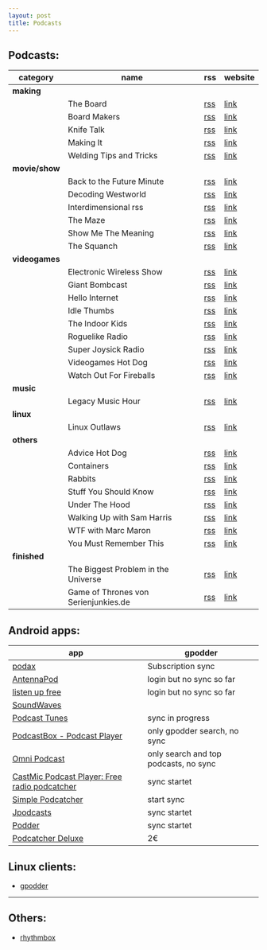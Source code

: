 ```yaml
---
layout: post
title: Podcasts
---
```

	
## Podcasts:
category|name|rss | website
--      |--  |-- | --
**making** |&nbsp;|&nbsp;|&nbsp;|
&nbsp;|The Board| [rss](https://theboard.libsyn.com/rss) | [link](http://theboard.libsyn.com/)
&nbsp;|Board Makers| [rss](https://feeds.soundcloud.com/users/soundcloud%3Ausers%3A158783346/sounds.rss) | [link](https://soundcloud.com/board-makers)
&nbsp;|Knife Talk| [rss](https://rss.simplecast.com/podcasts/2810/rss) | [link](http://knifetalk.net/)
&nbsp;|Making It| [rss](https://feeds.soundcloud.com/users/soundcloud%3Ausers%3A144818784/sounds.rss) | [link](http://makingitpodcast.com/)
&nbsp;|Welding Tips and Tricks| [rss](https://wttpodcast.libsyn.com/rss) | [link](https://wttpodcast.libsyn.com/)
**movie/show** |&nbsp;|&nbsp;|&nbsp;|
&nbsp;|Back to the Future Minute| [rss](http://www.backtothefutureminute.com/feed/) | [link](http://www.backtothefutureminute.com/category/podcasts/back-to-the-future-minute/)
&nbsp;| Decoding Westworld | [rss](https://feeds.soundcloud.com/users/soundcloud:users:259871793/sounds.rss) | [link](https://soundcloud.com/decodingwestworld)
&nbsp;|Interdimensional rss| [rss](https://feeds.soundcloud.com/users/soundcloud%3Ausers%3A37793930/sounds.rs://www.apatheticenthusiasm.com/feed/rickandmortypodcast/) | [link](https://www.apatheticenthusiasm.com/rickandmortypodcast-2/)
&nbsp;|The Maze | [rss](https://feeds.soundcloud.com/users/soundcloud:users:432784794/sounds.rss) | [link](https://soundcloud.com/wisecrackwestworld)
&nbsp;|Show Me The Meaning| [rss](https://showmethemeaning.libsyn.com/rssi) | [link](https://www.stitcher.com/podcast/wisecrack-inc/show-me-the-meaning-a-wisecrack-movie-podcast)
&nbsp;|The Squanch| [rss](http://squanch.libsyn.com/rss) | [link](https://soundcloud.com/thesquanch)
**videogames** |&nbsp;|&nbsp;|&nbsp;|
&nbsp;|Electronic Wireless Show| [rss](https://feeds.soundcloud.com/users/soundcloud%3Ausers%3A116257077/sounds.rss) | [link](https://soundcloud.com/rockpapershotgun)
&nbsp;|Giant Bombcast| [rss](https://www.giantbomb.com/podcast-xml/giant-bombcastanti) | [link](https://www.giantbomb.com/podcasts/)
&nbsp;|Hello Internet| [rss](http://www.hellointernet.fm/podcast?format=rss) | [link](http://www.hellointernet.fm/)
&nbsp;|Idle Thumbs| [rss](https://www.idlethumbs.net/feeds/idle-thumbs) | [link](https://www.idlethumbs.net/idlethumbs)
&nbsp;|The Indoor Kids| [rss](https://feeds.soundcloud.com/users/soundcloud%3Ausers%3A37793930/sounds.rss) | [link](https://soundcloud.com/indoorkids)
&nbsp;|Roguelike Radio| [rss](http://feeds.feedburner.com/RoguelikeRadio) | [link](http://www.roguelikeradio.com/)
&nbsp;|Super Joysick Radio| [rss](https://superjoystickradio.libsyn.com/rss) | [link](http://superjoystickradio.com/)
&nbsp;|Videogames Hot Dog| [rss](http://shows.kingdomofloathing.com/ahd/videogameshotdog.xml) | [link](http://videogameshotdog.com/allepisodes.php)
&nbsp;|Watch Out For Fireballs| [rss](http://www.watchoutforfireballs.com/rss) | [link](http://www.watchoutforfireballs.com/)
**music** |&nbsp;|&nbsp;|&nbsp;|
&nbsp;|Legacy Music Hour| [rss](http://feeds.feedburner.com/LegacyMusicHour) | [link](https://soundcloud.com/legacy-music-hour)
**linux** | &nbsp;|&nbsp;|&nbsp;|
&nbsp;|Linux Outlaws | [rss](http://feeds.feedburner.com/linuxoutlaws) | [link](http://sixgun.org/linuxoutlaws/)
**others** |&nbsp;|&nbsp;|&nbsp;|
&nbsp;|Advice Hot Dog| [rss](http://shows.kingdomofloathing.com/ahd/advicehotdog.xmli) | [link](http://advicehotdog.com/)
&nbsp;|Containers| [rss](http://feeds.feedburner.com/ContainersPodcast) | [link](https://soundcloud.com/containersfmg)
&nbsp;|Rabbits| [rss](https://rabbits.libsyn.com/rss) | [link](https://www.rabbitspodcast.com/)
&nbsp;|Stuff You Should Know| [rss](https://feeds.megaphone.fm/stuffyoushouldknow) | [link](https://player.fm/series/stuff-you-should-know-1659652)
&nbsp;|Under The Hood| [rss](https://underthehoodpod.libsyn.com/rss) | [link](http://underthehoodpod.libsyn.com/)
&nbsp;|Walking Up with Sam Harris| [rss](https://wakingup.libsyn.com/rss) | [link](https://www.samharris.org/podcast)
&nbsp;|WTF with Marc Maron| [rss](https://wtfpod.libsyn.com/rss) | [link](http://www.wtfpod.com/)
&nbsp;|You Must Remember This| [rss](https://feeds.feedburner.com/MustRememberThis) | [link](http://podbay.fm/show/858124601)
**finished**|&nbsp;|&nbsp;|&nbsp;|
&nbsp;| The Biggest Problem in the Universe|[rss](https://feeds.soundcloud.com/playlists/soundcloud:playlists:232148533/sounds.rss)|[link](http://thebiggestproblemintheuniverse.com/)
&nbsp;| Game of Thrones von Serienjunkies.de | [rss](https://sjme.de/sjpodcast/serienjunkies_podcast_itunesfeed_game-of-thrones.xml) | [link](https://itunes.apple.com/de/podcast/game-of-thrones-podcast/id993110464?l=en&mt=2)

## Android apps:
| app | gpodder |
|--|--|
| [podax](https://play.google.com/store/apps/details?id=com.axelby.podax&hl=en) | Subscription sync |
| [AntennaPod](https://play.google.com/store/apps/details?id=de.danoeh.antennapod&hl=en) | login but no sync so far |
| [listen up free](https://play.google.com/store/apps/details?id=org.codepimps.listenup.free)| login but no sync so far |
| [SoundWaves](https://play.google.com/store/apps/details?id=org.bottiger.podcast) | |
| [Podcast Tunes](https://play.google.com/store/apps/details?id=com.sancel.cast.best.podcast.tune.list) | sync in progress |
| [PodcastBox - Podcast Player](https://play.google.com/store/apps/details?id=com.vaikeo.podcastpro) | only gpodder search, no sync |
| [Omni Podcast](https://play.google.com/store/apps/details?id=com.silvereon.podcast) | only search and top podcasts, no sync |
| [CastMic Podcast Player: Free radio podcatcher](https://play.google.com/store/apps/details?id=com.castmic.podcast) | sync startet |
| [Simple Podcatcher](https://play.google.com/store/apps/details?id=net.alliknow.podcatcher) | start sync |
| [Jpodcasts](https://play.google.com/store/apps/details?id=com.peaches.jpodcasts&rdid=com.peaches.jpodcasts) | sync startet |
| [Podder](https://play.google.com/store/apps/details?id=com.dragontek.podder) | sync startet |
| [Podcatcher Deluxe](https://play.google.com/store/apps/details?id=com.podcatcher.deluxe&hl=en) | 2€ |

## Linux clients:
* [gpodder](https://gpodder.net)

---

## Others:
* [rhythmbox](https://wiki.gnome.org/Apps/Rhythmbox)

